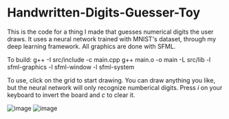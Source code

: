 # Handwritten-Digits-Guesser-Toy
This is the code for a thing I made that guesses numerical digits the user draws. It uses a neural network trained with MNIST's dataset, through my deep learning framework. All graphics are done with SFML.

To build:
g++ -I src/include -c main.cpp
g++ main.o -o main -L src/lib -l sfml-graphics -l sfml-window -l sfml-system

To use, click on the grid to start drawing. You can draw anything you like, but the neural network will only recognize numberical digits. Press _i_ on your keyboard to invert the board and _c_ to clear it.


![image](https://user-images.githubusercontent.com/70760644/141691740-ee356b13-3adf-4e71-8841-3958b4ba3ad2.png)
![image](https://user-images.githubusercontent.com/70760644/141691810-8c9e0bc3-1797-4483-bf0f-77f7e7dc928c.png)

